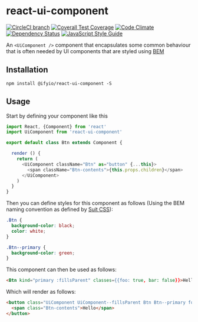 # react-ui-component

[![CircleCI branch](https://img.shields.io/circleci/project/github/ifyio/react-ui-component/master.svg)](https://circleci.com/gh/ifyio/react-ui-component)
[![Coverall Test Coverage](https://img.shields.io/coveralls/ifyio/react-ui-component/master.svg)](https://coveralls.io/github/ifyio/react-ui-component)
[![Code Climate](https://codeclimate.com/github/ifyio/react-ui-component/badges/gpa.svg)](https://codeclimate.com/github/ifyio/react-ui-component)
[![Dependency Status](https://www.versioneye.com/user/projects/5830c1aeee1db3003d7b965b/badge.svg)](https://www.versioneye.com/user/projects/5830c1aeee1db3003d7b965b)
[![JavaScript Style Guide](https://img.shields.io/badge/code%20style-standard-brightgreen.svg)](http://standardjs.com/)

An `<UiComponent />` component that encapsulates some common behaviour that is often needed by UI components that are styled using [BEM](http://getbem.com/)

## Installation
```
npm install @ifyio/react-ui-component -S
```

## Usage

Start by defining your component like this

```js
import React, {Component} from 'react'
import UiComponent from 'react-ui-component'

export default class Btn extends Component {

  render () {
    return (
      <UiComponent className="Btn" as="button" {...this}>
        <span className="Btn-contents">{this.props.children}</span>
      </UiComponent>
    )
  }
}
```

Then you can define styles for this component as follows (Using the BEM naming convention as defined by [Suit CSS](https://suitcss.github.io/)):

```css
.Btn {
  background-color: black;
  color: white;
}

.Btn--primary {
  background-color: green;
}

```

This component can then be used as follows:

```html
<Btn kind="primary :fillsParent" classes={{foo: true, bar: false}}>Hello</Btn>
```

Which will render as follows: 

```html
<button class="UiComponent UiComponent--fillsParent Btn Btn--primary foo">
  <span class="Btn-contents">Hello</span>
</button>
```
